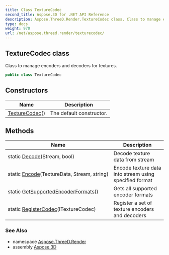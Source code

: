 ```yaml
---
title: Class TextureCodec
second_title: Aspose.3D for .NET API Reference
description: Aspose.ThreeD.Render.TextureCodec class. Class to manage encoders and decoders for textures
type: docs
weight: 970
url: /net/aspose.threed.render/texturecodec/
---
```

## TextureCodec class

Class to manage encoders and decoders for textures.

```csharp
public class TextureCodec
```

## Constructors

| Name | Description |
| --- | --- |
| [TextureCodec](texturecodec/)() | The default constructor. |

## Methods

| Name | Description |
| --- | --- |
| static [Decode](../../aspose.threed.render/texturecodec/decode/)(Stream, bool) | Decode texture data from stream |
| static [Encode](../../aspose.threed.render/texturecodec/encode/)(TextureData, Stream, string) | Encode texture data into stream using specified format |
| static [GetSupportedEncoderFormats](../../aspose.threed.render/texturecodec/getsupportedencoderformats/)() | Gets all supported encoder formats |
| static [RegisterCodec](../../aspose.threed.render/texturecodec/registercodec/)(ITextureCodec) | Register a set of texture encoders and decoders |

### See Also

* namespace [Aspose.ThreeD.Render](../../aspose.threed.render/)
* assembly [Aspose.3D](../../)


